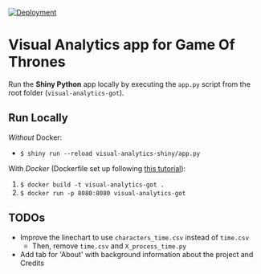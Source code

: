 [![Deployment](https://img.shields.io/badge/shinyapps.io-deployed-green)](https://sven-ligensa.shinyapps.io/got-analytics/)

# Visual Analytics app for Game Of Thrones

Run the **Shiny Python** app locally by executing the `app.py` script from the root folder (`visual-analytics-got`).

## Run Locally

*Without* Docker:
- `$ shiny run --reload visual-analytics-shiny/app.py`

With *Docker* (Dockerfile set up following [this tutorial](https://hosting.analythium.io/containerizing-shiny-for-python-and-shinylive-applications/)):
1. `$ docker build -t visual-analytics-got .`
2. `$ docker run -p 8080:8080 visual-analytics-got`

## TODOs

- Improve the linechart to use `characters_time.csv` instead of `time.csv`
    - Then, remove `time.csv` and `X_process_time.py`
- Add tab for 'About' with background information about the project and Credits
